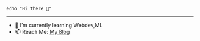     echo "Hi there 👋"
---
- 🌱 I’m currently learning Webdev,ML
- 📫 Reach Me: [My Blog](https://www.udeshyadhungana.com.np)

